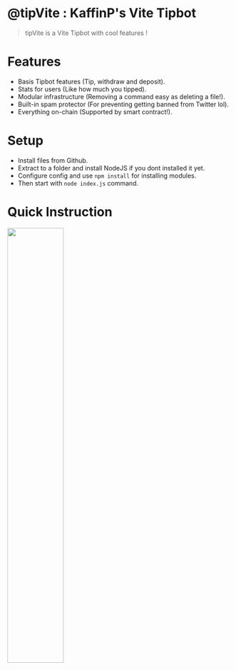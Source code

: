 # @tipVite : KaffinP's Vite Tipbot
> tipVite is a Vite Tipbot with cool features !
# Features
* Basis Tipbot features (Tip, withdraw and deposit).
* Stats for users (Like how much you tipped).
* Modular infrastructure (Removing a command easy as deleting a file!).
* Built-in spam protector (For preventing getting banned from Twitter lol).
* Everything on-chain (Supported by smart contract!).
# Setup
* Install files from Github.
* Extract to a folder and install NodeJS if you dont installed it yet.
* Configure config and use ``npm install`` for installing modules.
* Then start with ``node index.js`` command.
# Quick Instruction
[<img src="https://img.youtube.com/vi/j4yC98-HWVo/maxresdefault.jpg" width="50%">](https://www.youtube.com/watch?v=j4yC98-HWVo)
